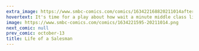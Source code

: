 ```yaml
---
extra_image: https://www.smbc-comics.com/comics/163422168820211014after.png
hovertext: It's time for a play about how wait a minute middle class life was okay.
image: https://www.smbc-comics.com/comics/1634221595-20211014.png
next_comic: null
prev_comic: october-13
title: Life of a Salesman
---
```


